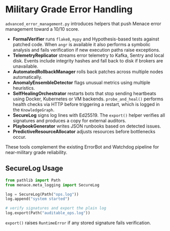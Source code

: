 # Military Grade Error Handling

`advanced_error_management.py` introduces helpers that push Menace error management toward a 10/10 score.

- **FormalVerifier** runs `flake8`, `mypy` and Hypothesis-based tests against patched code. When `angr` is available it also performs a symbolic analysis and fails verification if new execution paths raise exceptions.
- **TelemetryReplicator** streams error telemetry to Kafka, Sentry and local disk.
  Events include integrity hashes and fall back to disk if brokers are unavailable.
- **AutomatedRollbackManager** rolls back patches across multiple nodes automatically.
- **AnomalyEnsembleDetector** flags unusual metrics using multiple heuristics.
- **SelfHealingOrchestrator** restarts bots that stop sending heartbeats using
  Docker, Kubernetes or VM backends. `probe_and_heal()` performs health checks
  via HTTP before triggering a restart, which is logged in the `KnowledgeGraph`.
- **SecureLog** signs log lines with Ed25519. The `export()` helper verifies all
  signatures and produces a copy for external auditors.
- **PlaybookGenerator** writes JSON runbooks based on detected issues.
- **PredictiveResourceAllocator** adjusts resources before bottlenecks occur.

These tools complement the existing ErrorBot and Watchdog pipeline for near-military grade reliability.

## SecureLog Usage

````python
from pathlib import Path
from menace.meta_logging import SecureLog

log = SecureLog(Path("ops.log"))
log.append("system started")

# verify signatures and export the plain log
log.export(Path("auditable_ops.log"))
````

`export()` raises `RuntimeError` if any stored signature fails verification.
